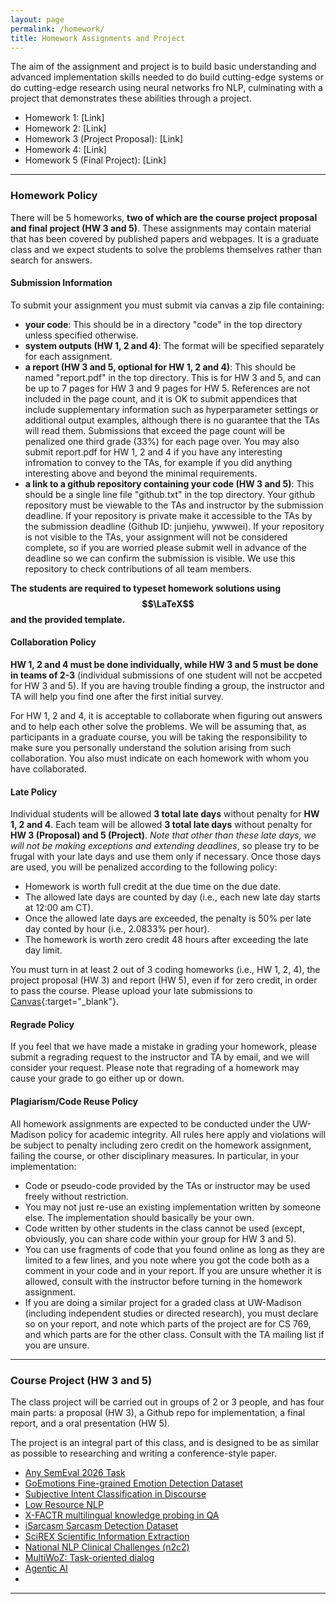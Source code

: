 ```yaml
---
layout: page
permalink: /homework/
title: Homework Assignments and Project
---
```


The aim of the assignment and project is to build basic understanding and advanced implementation skills needed to do build cutting-edge systems or do cutting-edge research using neural networks fro NLP, culminating with a project that demonstrates these abilities through a project.

- Homework 1: [Link]
- Homework 2: [Link]
- Homework 3 (Project Proposal): [Link]
- Homework 4: [Link]
- Homework 5 (Final Project): [Link]

<!--

- Homework 1: [Link](https://github.com/JunjieHu/cs769-assignments/tree/main/assignment1)
- Homework 2: [Link](https://github.com/JunjieHu/cs769-assignments/tree/main/assignment2)
- Homework 3 (Project Proposal): [Link](https://github.com/JunjieHu/cs769-assignments/tree/main/assignment3)
- Homework 4: [Link](https://github.com/JunjieHu/cs769-assignments/tree/main/assignment4)
- Homework 5 (Final Project): [Link](https://github.com/JunjieHu/cs769-assignments/tree/main/project)
-->

***

### Homework Policy

There will be 5 homeworks, **two of which are the course project proposal and final project (HW 3 and 5)**.
These assignments may contain material that has been covered by published papers and webpages.
It is a graduate class and we expect students to solve the problems themselves rather than search for answers.

#### Submission Information 
To submit your assignment you must submit via canvas a zip file containing:

- **your code**: This should be in a directory "code" in the top directory unless specified otherwise.
- **system outputs (HW 1, 2 and 4)**: The format will be specified separately for each assignment.
- **a report (HW 3 and 5, optional for HW 1, 2 and 4)**: This should be named "report.pdf" in the top directory. This is for HW 3 and 5, and can be up to 7 pages for HW 3 and 9 pages for HW 5. References are not included in the page count, and it is OK to submit appendices that include supplementary information such as hyperparameter settings or additional output examples, although there is no guarantee that the TAs will read them. Submissions that exceed the page count will be penalized one third grade (33%) for each page over. You may also submit report.pdf for HW 1, 2 and 4 if you have any interesting infromation to convey to the TAs, for example if you did anything interesting above and beyond the minimal requirements.
- **a link to a github repository containing your code (HW 3 and 5)**: This should be a single line file "github.txt" in the top directory. Your github repository must be viewable to the TAs and instructor by the submission deadline. If your repository is private make it accessible to the TAs by the submission deadline (Github ID: junjiehu, ywwwei). If your repository is not visible to the TAs, your assignment will not be considered complete, so if you are worried please submit well in advance of the deadline so we can confirm the submission is visible. We use this repository to check contributions of all team members.

**The students are required to typeset homework solutions using $$\LaTeX$$ and the provided template.**

#### Collaboration Policy

**HW 1, 2 and 4 must be done individually, while HW 3 and 5 must be done in teams of 2-3** (individual submissions of one student will not be accpeted for HW 3 and 5).  If you are having trouble finding a group, the instructor and TA will help you find one after the first initial survey.

For HW 1, 2 and 4, it is acceptable to collaborate when figuring out answers and to help each other solve the problems.
We will be assuming that, as participants in a graduate course, you will be taking the responsibility to make sure you personally understand the solution arising from such collaboration.
You also must indicate on each homework with whom you have collaborated.

#### Late Policy

Individual students will be allowed **3 total late days** without penalty for **HW 1, 2 and 4**. Each team will be allowed **3 total late days** without penalty for **HW 3 (Proposal) and 5 (Project)**.
*Note that other than these late days, we will not be making exceptions and extending deadlines*, so please try to be frugal with your late days and use them only if necessary. 
Once those days are used, you will be penalized according to the following policy:

- Homework is worth full credit at the due time on the due date.
- The allowed late days are counted by day (i.e., each new late day starts at 12:00 am CT).
- Once the allowed late days are exceeded, the penalty is 50% per late day conted by hour (i.e., 2.0833% per hour).
- The homework is worth zero credit 48 hours after exceeding the late day limit.

You must turn in at least 2 out of 3 coding homeworks (i.e., HW 1, 2, 4), the project proposal (HW 3) and report (HW 5), even if for zero credit, in order to pass the course.
Please upload your late submissions to [Canvas](https://canvas.wisc.edu/courses/343092/assignments){:target="\_blank"}.

#### Regrade Policy

If you feel that we have made a mistake in grading your homework, please submit a regrading request to the instructor and TA by email, and we will consider your request. Please note that regrading of a homework may cause your grade to go either up or down.

#### Plagiarism/Code Reuse Policy

All homework assignments are expected to be conducted under the UW-Madison policy for academic integrity. All rules here apply and violations will be subject to penalty including zero credit on the homework assignment, failing the course, or other disciplinary measures. In particular, in your implementation:

- Code or pseudo-code provided by the TAs or instructor may be used freely without restriction.
- You may not just re-use an existing implementation written by someone else. The implementation should basically be your own.
- Code written by other students in the class cannot be used (except, obviously, you can share code within your group for HW 3 and 5).
- You can use fragments of code that you found online as long as they are limited to a few lines, and you note where you got the code both as a comment in your code and in your report. If you are unsure whether it is allowed, consult with the instructor before turning in the homework assignment.
- If you are doing a similar project for a graded class at UW-Madison (including independent studies or directed research), you must declare so on your report, and note which parts of the project are for CS 769, and which parts are for the other class. Consult with the TA mailing list if you are unsure.

***

### Course Project (HW 3 and 5)

The class project will be carried out in groups of 2 or 3 people, and has four main parts: a proposal (HW 3), a Github repo for implementation, a final report, and a oral presentation (HW 5).

The project is an integral part of this class, and is designed to be as similar as possible to researching and writing a conference-style paper.

- [Any SemEval 2026 Task](https://semeval.github.io/SemEval2026/tasks)
- [GoEmotions Fine-grained Emotion Detection Dataset](https://github.com/google-research/google-research/tree/master/goemotions)
- [Subjective Intent Classification in Discourse](https://github.com/elisaF/subjective_discourse)
- [Low Resource NLP](https://github.com/topics/low-resource-nlp?o=desc&s=updated)
- [X-FACTR multilingual knowledge probing in QA](https://x-factr.github.io/)
- [iSarcasm Sarcasm Detection Dataset](https://github.com/silviu-oprea/iSarcasm)
- [SciREX Scientific Information Extraction](https://github.com/allenai/SciREX)
- [National NLP Clinical Challenges (n2c2)](https://n2c2.dbmi.hms.harvard.edu/2022-track-2)
- [MultiWoZ: Task-oriented dialog](https://github.com/budzianowski/multiwoz)
- [Agentic AI](https://github.com/e2b-dev/awesome-ai-agents)
- 


***
